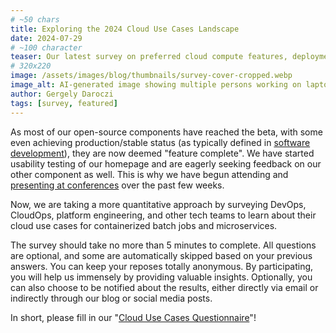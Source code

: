 ```yaml
---
# ~50 chars
title: Exploring the 2024 Cloud Use Cases Landscape
date: 2024-07-29
# ~100 character
teaser: Our latest survey on preferred cloud compute features, deployment methods, and related tooling.
# 320x220
image: /assets/images/blog/thumbnails/survey-cover-cropped.webp
image_alt: AI-generated image showing multiple persons working on laptops analyzing data and charts.
author: Gergely Daroczi
tags: [survey, featured]
---
```


As most of our open-source components have reached the beta,
with some even achieving production/stable status (as typically defined in
<a href="https://martin-thoma.com/software-development-stages/" target="_blank" rel="noopener">software development</a>),
they are now deemed "feature complete". We have started
usability testing of our homepage and
are eagerly seeking feedback on our other component as well.
This is why we have begun attending and [presenting at conferences](/article/upcoming-conferences-2024-Q3)
over the past few weeks.

Now, we are taking a more quantitative approach by surveying DevOps,
CloudOps, platform engineering, and other tech teams to learn about
their cloud use cases for containerized batch jobs and microservices.

The survey should take no more than 5 minutes to complete. All
questions are optional, and some are automatically skipped based on
your previous answers. You can keep your reposes totally anonymous.
By participating, you will help us immensely by providing valuable insights.
Optionally, you can also choose to be notified about the results, either
directly via email or indirectly through our blog or social media posts.

In short, please fill in our "[Cloud Use Cases Questionnaire](/survey/cloud-use-cases-2024)"!
